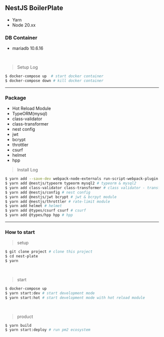 ## NestJS BoilerPlate 

- Yarn
- Node 20.xx


### DB Container 

- mariadb 10.6.16 

</br>

> Setup Log

```bash
$ docker-compose up  # start docker container
$ docker-compose down # kill docker container
```

<hr></hr>

### Package 

- Hot Reload Module
- TypeORM(mysql)
- class-validator
- class-transformer
- nest config
- jwt 
- bcrypt
- throttler
- csurf 
- helmet
- hpp

> Install Log

```bash 
$ yarn add --save-dev webpack-node-externals run-script-webpack-plugin webpack # hot-reload-module 
$ yarn add @nestjs/typeorm typeorm mysql2 # typeorm & mysql2 
$ yarn add class-validator class-transformer # class validator - transformer
$ yarn add @nestjs/config # nest config 
$ yarn add @nestjs/jwt bcrypt # jwt & bcrpyt module 
$ yarn add @nestjs/throttler # rate-limit module
$ yarn add helmet # helmet 
$ yarn add @types/csurf csurf # csurf
$ yarn add @types/hpp hpp # hpp

```

<hr></hr>

### How to start 

> setup

```bash 
$ git clone project # clone this project
$ cd nest-plate
$ yarn 
```


</br>

> start 

```bash
$ docker-compose up 
$ yarn start:dev # start development mode 
$ yarn start:hot # start development mode with hot reload module 
```

</br>

> product

```bash 
$ yarn build 
$ yarn start:deploy # run pm2 ecosystem
```
